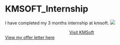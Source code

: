 # KMSOFT_Internship
I have completed my 3 months
internship at kmsoft.
<img src="https://github.com/user-attachments/assets/ce969b72-1901-4de3-a33b-404e5b409fbf"/>
<div style="text-align: center;">
  <a href="https://kmsoft.in/" target="_blank" rel="noopener noreferrer">Visit KMSoft</a>
</div>
<a href="https://github.com/user-attachments/assets/6942fb0e-b4d7-48df-946b-12eb7121311b">View my offer letter here</a>
